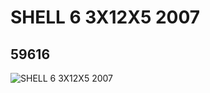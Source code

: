 # SHELL 6  3X12X5 2007
## 59616
![SHELL 6  3X12X5 2007](https://lc-www-live-s.legocdn.com/media/bricks/5/2/4506045.jpg)